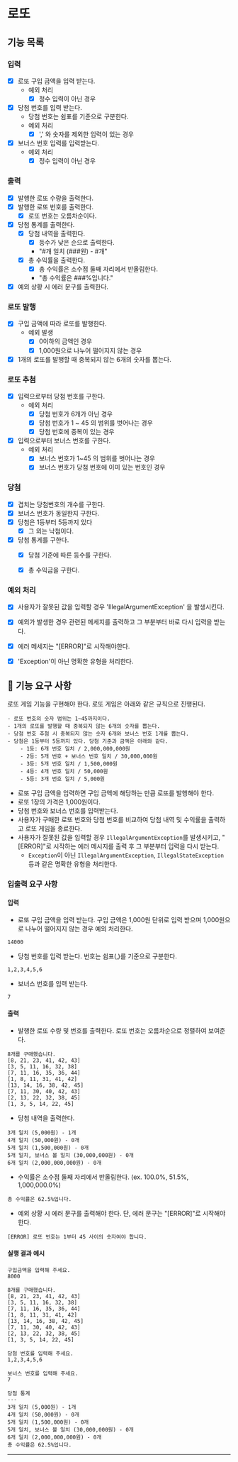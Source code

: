 # 로또 

## 기능 목록

### 입력
- [x] 로또 구입 금액을 입력 받는다.
  - 예외 처리
    - [x] 정수 입력이 아닌 경우
- [x] 당첨 번호를 입력 받는다.
  - 당첨 번호는 쉼표를 기준으로 구분한다.
  - 예외 처리
    - [x] ',' 와 숫자를 제외한 입력이 있는 경우
- [x] 보너스 번호 입력를 입력받는다.
  - 예외 처리
    - [x] 정수 입력이 아닌 경우 

### 출력
- [x] 발행한 로또 수량을 출력한다.
- [x] 발행한 로또 번호를 출력한다.
  - [x] 로또 번호는 오름차순이다.
- [x] 당첨 통계를 출력한다.
  - [x] 당첨 내역을 출력한다.
    - [x] 등수가 낮은 순으로 출력한다. 
    - "#개 일치 (###원) - #개"
  - [x] 총 수익률을 출력한다.
    - [x] 총 수익률은 소수점 둘째 자리에서 반올림한다.
    - "총 수익률은 ###%입니다."
- [x] 예외 상황 시 에러 문구를 출력한다.

### 로또 발행
- [x] 구입 금액에 따라 로또를 발행한다.
  - 예외 발생
    - [x] 0이하의 금액인 경우
    - [x] 1,000원으로 나누어 떨어지지 않는 경우
- [x] 1개의 로또를 발행할 때 중복되지 않는 6개의 숫자를 뽑는다.

### 로또 추첨
- [x] 입력으로부터 당첨 번호를 구한다.
  - 예외 처리
    - [x] 당첨 번호가 6개가 아닌 경우
    - [x] 당첨 번호가 1 ~ 45 의 범위를 벗어나는 경우
    - [x] 당첨 번호에 중복이 있는 경우
- [x] 입력으로부터 보너스 번호를 구한다. 
  - 예외 처리
    - [x] 보너스 번호가 1~45 의 범위를 벗어나는 경우
    - [x] 보너스 번호가 당첨 번호에 이미 있는 번호인 경우

### 당첨
- [x] 겹치는 당첨번호의 개수를 구한다.
- [x] 보너스 번호가 동일한지 구한다.
- [x] 당첨은 1등부터 5등까지 있다
  - [x] 그 외는 낙첨이다.
- [x] 당첨 통게를 구한다. 
  - [x] 당첨 기준에 따른 등수를 구한다.
  - [x] 총 수익금을 구한다. 


### 예외 처리
- [x] 사용자가 잘못된 값을 입력할 경우 'IllegalArgumentException' 을 발생시킨다.
- [x] 예외가 발생한 경우 관련된 메세지를 출력하고 그 부분부터 바로 다시 입력을 받는다.
- [x] 에러 메세지는 "[ERROR]"로 시작해야한다. 
- [x] 'Exception'이 아닌 명확한 유형을 처리한다. 






## 🚀 기능 요구 사항

로또 게임 기능을 구현해야 한다. 로또 게임은 아래와 같은 규칙으로 진행된다.

```
- 로또 번호의 숫자 범위는 1~45까지이다.
- 1개의 로또를 발행할 때 중복되지 않는 6개의 숫자를 뽑는다.
- 당첨 번호 추첨 시 중복되지 않는 숫자 6개와 보너스 번호 1개를 뽑는다.
- 당첨은 1등부터 5등까지 있다. 당첨 기준과 금액은 아래와 같다.
    - 1등: 6개 번호 일치 / 2,000,000,000원
    - 2등: 5개 번호 + 보너스 번호 일치 / 30,000,000원
    - 3등: 5개 번호 일치 / 1,500,000원
    - 4등: 4개 번호 일치 / 50,000원
    - 5등: 3개 번호 일치 / 5,000원
```

- 로또 구입 금액을 입력하면 구입 금액에 해당하는 만큼 로또를 발행해야 한다.
- 로또 1장의 가격은 1,000원이다.
- 당첨 번호와 보너스 번호를 입력받는다.
- 사용자가 구매한 로또 번호와 당첨 번호를 비교하여 당첨 내역 및 수익률을 출력하고 로또 게임을 종료한다.
- 사용자가 잘못된 값을 입력할 경우 `IllegalArgumentException`를 발생시키고, "[ERROR]"로 시작하는 에러 메시지를 출력 후 그 부분부터 입력을 다시 받는다.
    - `Exception`이 아닌 `IllegalArgumentException`, `IllegalStateException` 등과 같은 명확한 유형을 처리한다.

### 입출력 요구 사항

#### 입력

- 로또 구입 금액을 입력 받는다. 구입 금액은 1,000원 단위로 입력 받으며 1,000원으로 나누어 떨어지지 않는 경우 예외 처리한다.

```
14000
```

- 당첨 번호를 입력 받는다. 번호는 쉼표(,)를 기준으로 구분한다.

```
1,2,3,4,5,6
```

- 보너스 번호를 입력 받는다.

```
7
```

#### 출력

- 발행한 로또 수량 및 번호를 출력한다. 로또 번호는 오름차순으로 정렬하여 보여준다.

```
8개를 구매했습니다.
[8, 21, 23, 41, 42, 43] 
[3, 5, 11, 16, 32, 38] 
[7, 11, 16, 35, 36, 44] 
[1, 8, 11, 31, 41, 42] 
[13, 14, 16, 38, 42, 45] 
[7, 11, 30, 40, 42, 43] 
[2, 13, 22, 32, 38, 45] 
[1, 3, 5, 14, 22, 45]
```

- 당첨 내역을 출력한다.

```
3개 일치 (5,000원) - 1개
4개 일치 (50,000원) - 0개
5개 일치 (1,500,000원) - 0개
5개 일치, 보너스 볼 일치 (30,000,000원) - 0개
6개 일치 (2,000,000,000원) - 0개
```

- 수익률은 소수점 둘째 자리에서 반올림한다. (ex. 100.0%, 51.5%, 1,000,000.0%)

```
총 수익률은 62.5%입니다.
```

- 예외 상황 시 에러 문구를 출력해야 한다. 단, 에러 문구는 "[ERROR]"로 시작해야 한다.

```
[ERROR] 로또 번호는 1부터 45 사이의 숫자여야 합니다.
```

#### 실행 결과 예시

```
구입금액을 입력해 주세요.
8000

8개를 구매했습니다.
[8, 21, 23, 41, 42, 43] 
[3, 5, 11, 16, 32, 38] 
[7, 11, 16, 35, 36, 44] 
[1, 8, 11, 31, 41, 42] 
[13, 14, 16, 38, 42, 45] 
[7, 11, 30, 40, 42, 43] 
[2, 13, 22, 32, 38, 45] 
[1, 3, 5, 14, 22, 45]

당첨 번호를 입력해 주세요.
1,2,3,4,5,6

보너스 번호를 입력해 주세요.
7

당첨 통계
---
3개 일치 (5,000원) - 1개
4개 일치 (50,000원) - 0개
5개 일치 (1,500,000원) - 0개
5개 일치, 보너스 볼 일치 (30,000,000원) - 0개
6개 일치 (2,000,000,000원) - 0개
총 수익률은 62.5%입니다.
```

---
